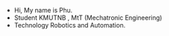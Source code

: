 <!-- ![](https://user-images.githubusercontent.com/18350557/176309783-0785949b-9127-417c-8b55-ab5a4333674e.gif) -->

<!-- My name is Phuwaset Sibta :), Student Mechatronic and Robotics LPTC , I love Technology and Robot -->
*   Hi, My name is Phu.
*   Student KMUTNB , MtT (Mechatronic Engineering)
*   Technology Robotics and Automation. 
<!-- 
### Skills 
<p align="left">
<a href="https://docs.microsoft.com/en-us/cpp/?view=msvc-170" target="_blank" rel="noreferrer"><img src="https://raw.githubusercontent.com/danielcranney/readme-generator/main/public/icons/skills/c-colored.svg" width="36" height="36" alt="C" /></a>
<a href="https://git-scm.com/" target="_blank" rel="noreferrer"><img src="https://raw.githubusercontent.com/danielcranney/readme-generator/main/public/icons/skills/git-colored.svg" width="36" height="36" alt="Git" /></a>
<a href="https://www.python.org/" target="_blank" rel="noreferrer"><img src="https://raw.githubusercontent.com/danielcranney/readme-generator/main/public/icons/skills/python-colored.svg" width="36" height="36" alt="Python" /></a>
<a href="https://docs.ros.org/.artwork/distributions/humble/HumbleHawksbill.png" target="_blank" rel="noreferrer"><img src="https://docs.ros.org/.artwork/distributions/humble/HumbleHawksbill.png" width="36" height="36" alt="ROS2 Humble" /></a> 
<a href="https://www.arduino.cc/" target="_blank" rel="noreferrer"> <img src="https://cdn.worldvectorlogo.com/logos/arduino-1.svg" alt="arduino" width="40" height="40"/> </a> <a href="https://www.linux.org/" target="_blank" rel="noreferrer"> <img src="https://raw.githubusercontent.com/devicons/devicon/master/icons/linux/linux-original.svg" alt="linux" width="40" height="40"/> </a>  -->


</p>
<!-- ![My github stats](https://github-readme-stats.vercel.app/api?username=Phuwaset&show_icons=true) -->
<!-- ![GitHub Stats](https://github-readme-stats.vercel.app/api?username=Phuwaset&count_private=true&show_icons=true) -->
<!--![Top Langs](https://github-readme-stats.vercel.app/api/top-langs/?username=Phuwaset) -->




